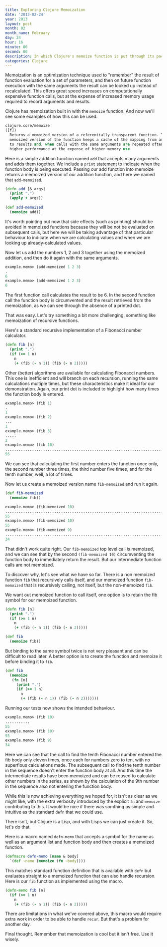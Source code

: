 ```yaml
---
title: Exploring Clojure Memoization
date: '2013-02-24'
year: 2013
layout: post
month: 02
month_name: February
day: 24
hour: 16
minute: 00
second: 00
description: In which Clojure's memoize function is put through its paces
categories: Clojure
---
```


Memoization is an optimization technique used to "remember" the result of function evaluation for a set of parameters, and then on future function execution with the same arguments the result can be looked up instead of recalculated. This offers great speed increases on computationally expensive function calls, but at the expense of increased memory usage required to record arguments and results.

Clojure has memoization built in with the `memoize` function. And now we'll see some examples of how this can be used.

```clojure
clojure.core/memoize
([f])
  Returns a memoized version of a referentially transparent function. The
  memoized version of the function keeps a cache of the mapping from arguments
  to results and, when calls with the same arguments are repeated often, has
  higher performance at the expense of higher memory use.
```


Here is a simple addition function named `add` that accepts many arguments and adds them together. We include a `print` statement to indicate when the function body is being executed. Passing our add function into memoize returns a memoized version of our addition function, and here we named that `add-memoized`.

```clojure
(defn add [& args]
  (print ".")
  (apply + args))
 
(def add-memoized
  (memoize add))
```

It's worth pointing out now that side effects (such as printing) should be avoided in memoized functions because they will be not be evaluated on subsequent calls, but here we will be taking advantage of that particular behaviour to indicate when we are calculating values and when we are looking up already-calculated values.

Now let us add the numbers 1, 2 and 3 together using the memoized addition, and then do it again with the same arguments.

```clojure
example.memo> (add-memoized 1 2 3)
.
6
example.memo> (add-memoized 1 2 3)
6
```

The first function call calculates the result to be 6. In the second function call the function body is circumvented and the result retrieved from the memoization, as we can see through the absence of a printed dot.

That was easy. Let's try something a bit more challenging, something like memoization of recursive functions.

Here's a standard recursive implementation of a Fibonacci number calculator. 

```clojure
(defn fib [n]
  (print ".")
  (if (>= 1 n)
    n
    (+ (fib (- n 1)) (fib (- n 2)))))
```

Other (better) algorithms are available for calculating Fibonacci numbers. This one is inefficient and will branch on each recursion, running the same calculations multiple times, but these characteristics make it ideal for our demonstration. 
Again, our print dot is included to highlight how many times the function body is entered.

```clojure
example.memo> (fib 1)
.
1
example.memo> (fib 2)
...
1
example.memo> (fib 3)
.....
2
example.memo> (fib 10)
.................................................................................................................................................................................
55
```

We can see that calculating the first number enters the function once only, the second number three times, the third number five times, and for the tenth number, well, a lot of times.

Now let us create a memoized version name `fib-memoized` and run it again.

```clojure
(def fib-memoized
  (memoize fib))
```

```clojure
example.memo> (fib-memoized 10)
.................................................................................................................................................................................
55
example.memo> (fib-memoized 10)
55
example.memo> (fib-memoized 9)
.............................................................................................................
34
```

That didn't work quite right. Our `fib-memoized` top level call _is_ memoized, and we can see that by the second `(fib-memoized 10)` circumventing the function body to immediately return the result. But our intermediate function calls are not memoized.

To discover why, let's see what we have so far. There is a non memoized function `fib` that recursively calls itself, and our memoized function `fib-memoized` that is recursively calling, not itself, but the non-memoized `fib`. 

We want out memoized function to call itself, one option is to retain the fib symbol for our memoized function.

```clojure
(defn fib [n]
  (print ".")
  (if (>= 1 n)
    n
    (+ (fib (- n 1)) (fib (- n 2)))))

(def fib
  (memoize fib))
```

But binding to the same symbol twice is not very pleasant and can be difficult to read later. A better option is to create the function and memoize it before binding it to `fib`.

```clojure
(def fib
  (memoize
   (fn [n]
     (print ".")
     (if (>= 1 n)
       n
       (+ (fib (- n 1)) (fib (- n 2)))))))
```

Running our tests now shows the intended behaviour.

```clojure
example.memo> (fib 10)
...........
55
example.memo> (fib 10)
55
example.memo> (fib 9)
34
```

Here we can see that the call to find the tenth Fibonacci number entered the fib body only eleven times, once each for numbers zero to ten, with no superflous calculations made. The subsequent call to find the tenth number in the sequence doesn't enter the function body at all. And this time the intermediate results have been memoized and can be reused to calculate other numbers in the series, as shown by the calculation of the 9th number in the sequence also not entering the function body.

While this is now achieving everything we hoped for, it isn't as clear as we might like, with the extra verbosity introduced by the explicit `fn` and `memoize` contributing to this. It would be nice if there was somthing as simple and intuitive as the standard `defn` that we could use. 

There isn't, but Clojure is a Lisp, and with Lisps we can just create it. So, let's do that.

Here is a macro named `defn-memo` that accepts a symbol for the name as well as an argument list and function body and then creates a memoized function.

```clojure
(defmacro defn-memo [name & body]
  `(def ~name (memoize (fn ~body))))
```

This matches standard function definition that is available with `defn` but evaluates straight to a memoized function that can also handle recursion. 
Here is our `fib` function as implemented using the macro.

```clojure
(defn-memo fib [n]
  (if (>= 1 n)
    n
    (+ (fib (- n 1)) (fib (- n 2)))))
```


There are limitations in what we've covered above, this macro would require extra work in order to be able to handle `recur`. But that's a problem for another day.

Final thought. Remember that memoization is cool but it isn't free. Use it wisely.

